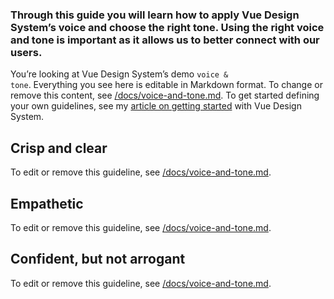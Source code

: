 ### Through this guide you will learn how to apply Vue Design System’s voice and choose the right tone. Using the right voice and tone is important as it allows us to better connect with our users.

You’re looking at Vue Design System’s demo <code>voice & tone</code>. Everything you see here is editable in Markdown format. To change or remove this content, see [/docs/voice-and-tone.md](https://github.com/arielsalminen/vue-design-system/blob/master/docs/voice-and-tone.md). To get started defining your own guidelines, see my [article on getting started](https://arielsalminen.com/2018/vue-design-system/) with Vue Design System.

## Crisp and clear

To edit or remove this guideline, see [/docs/voice-and-tone.md](https://github.com/arielsalminen/vue-design-system/blob/master/docs/principles.md).

## Empathetic

To edit or remove this guideline, see [/docs/voice-and-tone.md](https://github.com/arielsalminen/vue-design-system/blob/master/docs/voice-and-tone.md).

## Confident, but not arrogant

To edit or remove this guideline, see [/docs/voice-and-tone.md](https://github.com/arielsalminen/vue-design-system/blob/master/docs/voice-and-tone.md).
